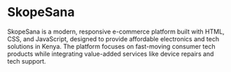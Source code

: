 # SkopeSana
SkopeSana is a modern, responsive e-commerce platform built with HTML, CSS, and JavaScript, designed to provide affordable electronics and tech solutions in Kenya. The platform focuses on fast-moving consumer tech products while integrating value-added services like device repairs and tech support.
